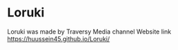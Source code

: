 # Loruki
Loruki was made by Traversy Media channel
Website link
 https://huussein45.github.io/Loruki/
